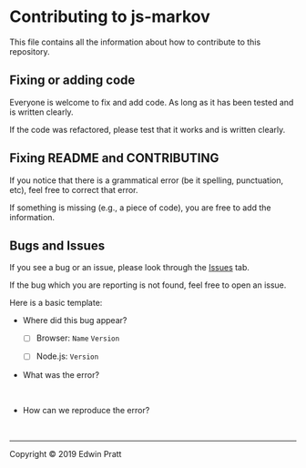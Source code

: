 # Contributing to js-markov

This file contains all the information about how to contribute to this repository.

## Fixing or adding code

Everyone is welcome to fix and add code. As long as it has been tested and is written clearly.

If the code was refactored, please test that it works and is written clearly.

## Fixing README and CONTRIBUTING

If you notice that there is a grammatical error (be it spelling, punctuation, etc), feel free to correct that error.

If something is missing (e.g., a piece of code), you are free to add the information.

## Bugs and Issues

If you see a bug or an issue, please look through the [Issues](github.com/Edwin-Pratt/js-markov/issues) tab.

If the bug which you are reporting is not found, feel free to open an issue.

Here is a basic template:

- Where did this bug appear?
  
  - [ ] Browser: `Name` `Version`

  - [ ] Node.js: `Version`

- What was the error?

<br>

- How can we reproduce the error?

<br>

---

Copyright :copyright: 2019 Edwin Pratt
